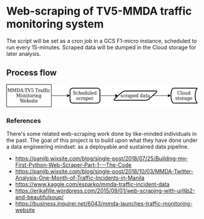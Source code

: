 # Web-scraping of TV5-MMDA traffic monitoring system

The script will be set as a cron job in a GCS F1-micro instance, scheduled to run every 15-minutes. Scraped data will be dumped in the Cloud storage for later analysis.

## Process flow
![process flow](/docs/mmda-data-scrape-archi.png)

### References

There's some related web-scraping work done by like-minded individuals in the past. The goal of this project is to build upon what they have done under a data engineering mindset: as a deployable and sustained data pipeline.

- https://panjib.wixsite.com/blog/single-post/2018/07/25/Building-my-First-Python-Web-Scraper-Part-1---The-Code
- https://panjib.wixsite.com/blog/single-post/2018/10/03/MMDA-Twitter-Analysis-One-Month-of-Traffic-Incidents-in-Manila
- https://www.kaggle.com/esparko/mmda-traffic-incident-data
- https://erikafille.wordpress.com/2015/09/01/web-scraping-with-urllib2-and-beautifulsoup/
- https://business.inquirer.net/6043/mmda-launches-traffic-monitoring-website
